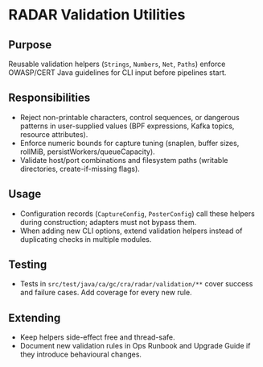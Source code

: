 # RADAR Validation Utilities

## Purpose
Reusable validation helpers (`Strings`, `Numbers`, `Net`, `Paths`) enforce OWASP/CERT Java guidelines for CLI input before pipelines start.

## Responsibilities
- Reject non-printable characters, control sequences, or dangerous patterns in user-supplied values (BPF expressions, Kafka topics, resource attributes).
- Enforce numeric bounds for capture tuning (snaplen, buffer sizes, rollMiB, persistWorkers/queueCapacity).
- Validate host/port combinations and filesystem paths (writable directories, create-if-missing flags).

## Usage
- Configuration records (`CaptureConfig`, `PosterConfig`) call these helpers during construction; adapters must not bypass them.
- When adding new CLI options, extend validation helpers instead of duplicating checks in multiple modules.

## Testing
- Tests in `src/test/java/ca/gc/cra/radar/validation/**` cover success and failure cases. Add coverage for every new rule.

## Extending
- Keep helpers side-effect free and thread-safe.
- Document new validation rules in Ops Runbook and Upgrade Guide if they introduce behavioural changes.

